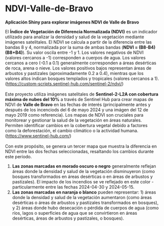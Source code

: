 # NDVI-Valle-de-Bravo
<b>Aplicación Shiny para explorar imágenes NDVI de Valle de Bravo</b>

<p>
El <b>Índice de Vegetación de Diferencia Normalizada (NDVI)</b> es un indicador utilizado para analizar la densidad y salud de la vegetación mediante imágenes satelitales. El NDVI se calcula a partir de la diferencia entre las bandas 8 y 4, normalizada por la suma de ambas bandas (<b>NDVI = (B8-B4)(B8+B4)</b>). Su valor oscila entre -1 y 1. Los valores negativos de NDVI (valores cercanos a -1) corresponden a cuerpos de agua. Los valores cercanos a cero (-0.1 a 0.1) generalmente corresponden a áreas desérticas de roca, arena o nieve. Los valores positivos bajos representan áreas de arbustos y pastizales (aproximadamente 0.2 a 0.4), mientras que los valores altos indican bosques templados y tropicales (valores cercanos a 1). (<a href="https://custom-scripts.sentinel-hub.com/sentinel-2/ndvi/">https://custom-scripts.sentinel-hub.com/sentinel-2/ndvi/</a>)
<br>
<br>
Este proyecto utiliza imágenes satelitales de <b>Sentinel-2-L2A con cobertura máxima de nubes del 10%</b> a través de Sentinel Hub para crear mapas de NDVI de <b>Valle de Bravo</b> en las fechas de interés (principalmente antes y después de los incenciods del 6 de mayo 2024 y una imágen del 12 de mayo 2019 como referencia). Los mapas de NDVI son cruciales para monitorear y gestionar la salud de la vegetación en áreas naturales. Permiten identificar cambios en la cobertura vegetal debido a factores como la deforestación, el cambio climático o la actividad humana. (<a href="https://www.sentinel-hub.com/">https://www.sentinel-hub.com/</a>)
<br>
<br>
Con este propósito, se genera un tercer mapa que muestra la diferencia en NDVI entre las dos fechas seleccionadas, resaltando los cambios durante este período.
</p>
<ol>
      <li><b>Las zonas marcadas en morado oscuro o negro</b> generalmente reflejan áreas donde la densidad y salud de la vegetación disminuyeron (como bosques transformados en áreas desérticas o en áreas de arbustos y pastizales). El impacto de los incendios se ve reflejado en este color - particularmente entre las fechas 2024-04-30 y 2024-05-15. 
      <li><b>Las zonas marcadas en naranja o blanco</b> pueden representar: 1) áreas donde la densidad y salud de la vegetación aumentaron (como áreas desérticas o áreas de arbustos y pastizales transformados en bosques), y 2) áreas donde hubo desecación o pérdida de cuerpos de agua (como ríos, lagos o superficies de agua que se convirtieron en áreas desérticas, áreas de arbustos y pastizales, o bosques).
</ol>
